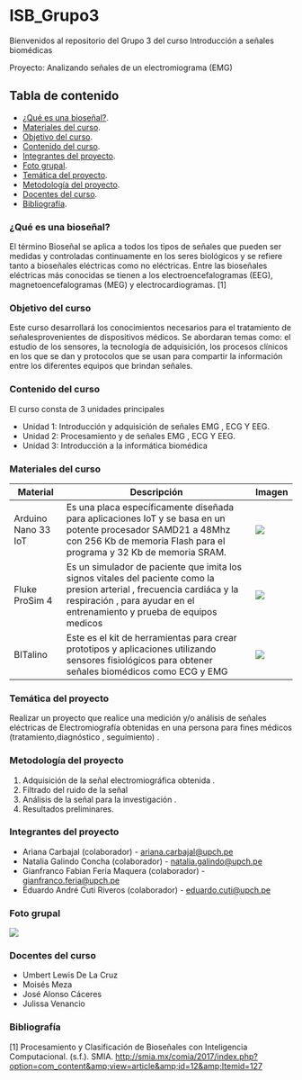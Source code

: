 # ISB_Grupo3
Bienvenidos al repositorio  del Grupo 3 del curso Introducción a señales biomédicas

Proyecto: Analizando señales de un electromiograma (EMG)


## Tabla de contenido

- [¿Qué es una bioseñal?](#Qué_es_una_bioseñal).
- [Materiales del curso](#Materiales).
- [Objetivo del curso](#Objetivo_del_curso).
- [Contenido del curso](#Contenido_del_curso).
- [Integrantes del proyecto](#Integrantes_del_proyecto).
- [Foto grupal](#Foto_grupal).
- [Temática del proyecto](#Temática_del_proyecto).
- [Metodología del proyecto](#Metodología).
- [Docentes del curso](#Docentes_del_curso).
- [Bibliografía](#Bibliografía).

### ¿Qué es una bioseñal?

El término Bioseñal se aplica a todos los tipos de señales que pueden ser medidas y controladas continuamente en los seres biológicos y se refiere tanto a bioseñales eléctricas como no eléctricas. Entre las  bioseñales eléctricas más conocidas se tienen a los electroencefalogramas (EEG), magnetoencefalogramas (MEG) y electrocardiogramas. [1]

### Objetivo del curso

Este curso desarrollará los conocimientos necesarios para el tratamiento de señalesprovenientes de dispositivos médicos. Se abordaran temas como: el estudio de los sensores, la tecnología de adquisición, los procesos clínicos en los que se dan y protocolos que se usan para compartir la información entre los diferentes equipos que brindan señales.

### Contenido del curso
El curso consta de 3 unidades principales
 - Unidad 1: Introducción y adquisición de señales EMG , ECG Y EEG.
 - Unidad 2: Procesamiento y de señales EMG , ECG Y EEG.
 - Unidad 3: Introducción a la informática biomédica

### Materiales del curso
| Material  | Descripción | Imagen |
| ------------- | ------------- |------------- |
| Arduino Nano 33 IoT  | Es una placa específicamente diseñada para aplicaciones IoT y se basa en un potente procesador SAMD21 a 48Mhz con 256 Kb de memoria Flash para el programa y 32 Kb de memoria SRAM.  |<image src ="Imagen/arduino-nano-33-iot.webp">  |
| Fluke ProSim 4  | Es un simulador de paciente que imita los signos vitales del paciente como la presion arterial , frecuencia cardiáca y la respiración , para ayudar en el entrenamiento y prueba de equipos medicos   |<image src ="Imagen/descarga.jfif"> |
| BITalino  |  Este es el kit de herramientas para  crear prototipos y aplicaciones utilizando sensores fisiológicos para obtener señales biomédicos como ECG y EMG   |<image src ="Imagen/prosim.jpeg"> |

### Temática del proyecto

Realizar un proyecto  que realice una  medición  y/o análisis de señales eléctricas  de Electromiografía  obtenidas en una persona para fines médicos (tratamiento,diagnóstico , seguimiento) . 


### Metodología del proyecto
1. Adquisición de la señal electromiográfica obtenida .
2. Filtrado del ruido de la señal
3. Análisis de la señal para la investigación .
4. Resultados preliminares.


### Integrantes del proyecto

- Ariana Carbajal (colaborador) - ariana.carbajal@upch.pe 
- Natalia Galindo Concha (colaborador) - natalia.galindo@upch.pe 
- Gianfranco Fabian Feria Maquera (colaborador) - gianfranco.feria@upch.pe 
- Eduardo André Cuti Riveros (colaborador) -  eduardo.cuti@upch.pe 

### Foto grupal

<image src ="Imagen/fotogrupal.jpeg"> 



### Docentes del curso
- Umbert Lewis De La Cruz
- Moisés Meza
- José Alonso Cáceres
- Julissa Venancio

### Bibliografía
[1] Procesamiento y Clasificación de Bioseñales con Inteligencia Computacional. (s.f.). SMIA. http://smia.mx/comia/2017/index.php?option=com_content&amp;view=article&amp;id=12&amp;Itemid=127
